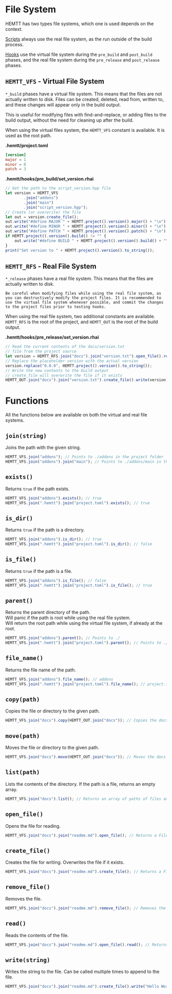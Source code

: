 # File System

HEMTT has two types file systems, which one is used depends on the context.

[Scripts](../scripts/index.md) always use the real file system, as the run outside of the build process.

[Hooks](../hooks/index.md) use the virtual file system during the `pre_build` and `post_build` phases, and the real file system during the `pre_release` and `post_release` phases.

## `HEMTT_VFS` - Virtual File System

`*_build` phases have a virtual file system. This means that the files are not actually written to disk. Files can be created, deleted, read from, written to, and these changes will appear only in the build output.

This is useful for modifying files with find-and-replace, or adding files to the build output, without the need for cleaning up after the build.

When using the virtual files system, the `HEMTT_VFS` constant is available. It is used as the root path.

**.hemtt/project.toml**

```toml
[version]
major = 1
minor = 0
patch = 3
```

**.hemtt/hooks/pre_build/set_version.rhai**

```ts
// Get the path to the script_version.hpp file
let version = HEMTT_VFS
        .join("addons")
        .join("main")
        .join("script_version.hpp");
// Create (or overwrite) the file
let out = version.create_file();
out.write("#define MAJOR " + HEMTT.project().version().major() + "\n");
out.write("#define MINOR " + HEMTT.project().version().minor() + "\n");
out.write("#define PATCH " + HEMTT.project().version().patch() + "\n");
if HEMTT.project().version().build() != "" {
    out.write("#define BUILD " + HEMTT.project().version().build() + "\n");
}
print("Set version to " + HEMTT.project().version().to_string());
```

## `HEMTT_RFS` - Real File System

`*_release` phases have a real file system. This means that the files are actually written to disk.

```admonish danger
Be careful when modifying files while using the real file system, as you can destructively modify the project files. It is recommended to use the virtual file system whenever possible, and commit the changes to the project files prior to testing hooks.
```

When using the real file system, two additional constants are available. `HEMTT_RFS` is the root of the project, and `HEMTT_OUT` is the root of the build output.

**.hemtt/hooks/pre_release/set_version.rhai**

```ts
// Read the current contents of the docs/version.txt
// file from the project source
let version = HEMTT_RFS.join("docs").join("version.txt").open_file().read();
// Replace the placeholder version with the actual version
version.replace("0.0.0", HEMTT.project().version().to_string());
// Write the new contents to the build output
// create_file will overwrite the file if it exists
HEMTT_OUT.join("docs").join("version.txt").create_file().write(version);
```

# Functions

All the functions below are available on both the virtual and real file systems.

## `join(string)`

Joins the path with the given string.

```ts
HEMTT_VFS.join("addons"); // Points to ./addons in the project folder
HEMTT_VFS.join("addons").join("main"); // Points to ./addons/main in the project folder
```

## `exists()`

Returns `true` if the path exists.

```ts
HEMTT_VFS.join("addons").exists(); // true
HEMTT_VFS.join(".hemtt").join("project.toml").exists(); // true
```

## `is_dir()`

Returns `true` if the path is a directory.

```ts
HEMTT_VFS.join("addons").is_dir(); // true
HEMTT_VFS.join(".hemtt").join("project.toml").is_dir(); // false
```

## `is_file()`

Returns `true` if the path is a file.

```ts
HEMTT_VFS.join("addons").is_file(); // false
HEMTT_VFS.join(".hemtt").join("project.toml").is_file(); // true
```

## `parent()`

Returns the parent directory of the path.  
Will panic if the path is root while using the real file system.  
Will return the root path while using the virtual file system, if already at the root.

```ts
HEMTT_VFS.join("addons").parent(); // Points to ./
HEMTT_VFS.join(".hemtt").join("project.toml").parent(); // Points to ./.hemtt
```

## `file_name()`

Returns the file name of the path.

```ts
HEMTT_VFS.join("addons").file_name(); // addons
HEMTT_VFS.join(".hemtt").join("project.toml").file_name(); // project.toml
```

## `copy(path)`

Copies the file or directory to the given path.

```ts
HEMTT_VFS.join("docs").copy(HEMTT_OUT.join("docs")); // Copies the docs folder to the build output
```

## `move(path)`

Moves the file or directory to the given path.

```ts
HEMTT_VFS.join("docs").move(HEMTT_OUT.join("docs")); // Moves the docs folder to the build output
```

## `list(path)`

Lists the contents of the directory. If the path is a file, returns an empty array.

```ts
HEMTT_VFS.join("docs").list(); // Returns an array of paths of files and directories in the docs folder
```

## `open_file()`

Opens the file for reading.

```ts
HEMTT_VFS.join("docs").join("readme.md").open_file(); // Returns a File object
```

## `create_file()`

Creates the file for writing. Overwrites the file if it exists.

```ts
HEMTT_VFS.join("docs").join("readme.md").create_file(); // Returns a File object
```

## `remove_file()`

Removes the file.

```ts
HEMTT_VFS.join("docs").join("readme.md").remove_file(); // Removes the file
```

## `read()`

Reads the contents of the file.

```ts
HEMTT_VFS.join("docs").join("readme.md").open_file().read(); // Returns a string containing the contents of the file
```

## `write(string)`

Writes the string to the file. Can be called multiple times to append to the file.

```ts
HEMTT_VFS.join("docs").join("readme.md").create_file().write("Hello World!"); // Writes "Hello World!" to the file
```
